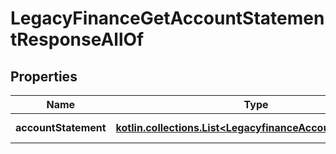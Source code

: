 
# LegacyFinanceGetAccountStatementResponseAllOf

## Properties
Name | Type | Description | Notes
------------ | ------------- | ------------- | -------------
**accountStatement** | [**kotlin.collections.List&lt;LegacyfinanceAccountStatement&gt;**](LegacyfinanceAccountStatement.md) | Array of contact | 



